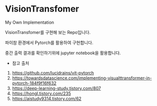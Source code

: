 # VisionTransfomer
My Own Implementation

VisionTransfomer를 구현해 보는 Repo입니다.

파이참 환경에서 Pytorch를 활용하여 구현합니다.

중간 출력 결과를 확인하기위에 jupyter notebook을 활용합니다.

* 참고 출처
1) https://github.com/lucidrains/vit-pytorch
2) https://towardsdatascience.com/implementing-visualttransformer-in-pytorch-184f9f16f632
3) https://deep-learning-study.tistory.com/807
4) https://hongl.tistory.com/235
5) https://aistudy9314.tistory.com/62

